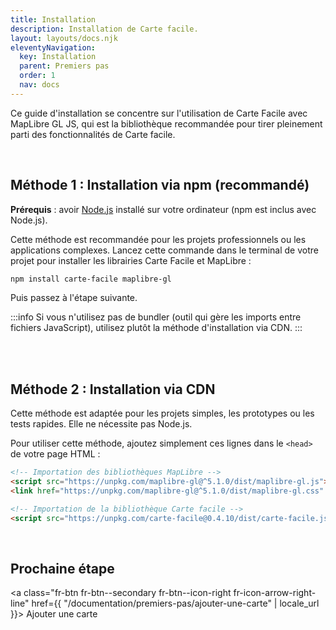 ```yaml
---
title: Installation
description: Installation de Carte facile.
layout: layouts/docs.njk
eleventyNavigation:
  key: Installation
  parent: Premiers pas
  order: 1
  nav: docs 
---
```


Ce guide d'installation se concentre sur l'utilisation de Carte Facile avec MapLibre GL JS, qui est la bibliothèque recommandée pour tirer pleinement parti des fonctionnalités de Carte facile.

<br>

## Méthode 1 : Installation via npm (recommandé)

**Prérequis** : avoir [Node.js](https://nodejs.org/fr) installé sur votre ordinateur (npm est inclus avec Node.js).

Cette méthode est recommandée pour les projets professionnels ou les applications complexes. Lancez cette commande dans le terminal de votre projet pour installer les librairies Carte Facile et MapLibre :
```bash
npm install carte-facile maplibre-gl
```

Puis passez à l'étape suivante.

:::info
Si vous n'utilisez pas de bundler (outil qui gère les imports entre fichiers JavaScript), utilisez plutôt la méthode d'installation via CDN.
:::

<br><br>

## Méthode 2 : Installation via CDN

Cette méthode est adaptée pour les projets simples, les prototypes ou les tests rapides. Elle ne nécessite pas Node.js.

Pour utiliser cette méthode, ajoutez simplement ces lignes dans le `<head>` de votre page HTML :

```html
<!-- Importation des bibliothèques MapLibre -->
<script src="https://unpkg.com/maplibre-gl@^5.1.0/dist/maplibre-gl.js"></script>
<link href="https://unpkg.com/maplibre-gl@^5.1.0/dist/maplibre-gl.css" rel="stylesheet" />

<!-- Importation de la bibliothèque Carte facile -->
<script src="https://unpkg.com/carte-facile@0.4.10/dist/carte-facile.js"></script>
```

<br>

## Prochaine étape

<a class="fr-btn fr-btn--secondary fr-btn--icon-right fr-icon-arrow-right-line"
  href={{ "/documentation/premiers-pas/ajouter-une-carte" | locale_url }}>
  Ajouter une carte
</a>